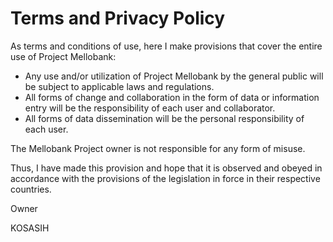 # Terms and Privacy Policy

As terms and conditions of use, here I make provisions that cover the entire use of Project Mellobank:

- Any use and/or utilization of Project Mellobank by the general public will be subject to applicable laws and regulations.
- All forms of change and collaboration in the form of data or information entry will be the responsibility of each user and collaborator.
- All forms of data dissemination will be the personal responsibility of each user.

The Mellobank Project owner is not responsible for any form of misuse.

Thus, I have made this provision and hope that it is observed and obeyed in accordance with the provisions of the legislation in force in their respective countries.

Owner

KOSASIH
